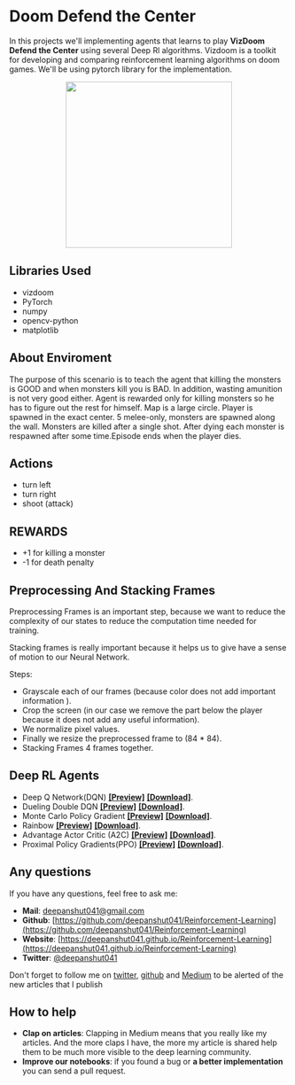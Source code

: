 # Doom Defend the Center

In this projects we'll implementing agents that learns to play **VizDoom Defend the Center** using several Deep Rl algorithms. Vizdoom is a toolkit for developing and comparing reinforcement learning algorithms on doom games. We'll be using pytorch library for the implementation.

<p align="center"><img src="./images/main.gif" height="300px"></p>

## Libraries Used

- vizdoom
- PyTorch
- numpy
- opencv-python
- matplotlib

## About Enviroment

The purpose of this scenario is to teach the agent that killing the monsters is GOOD and when monsters kill you is BAD. In addition, wasting amunition is not very good either. Agent is rewarded only for killing monsters so he has to figure out the rest for himself. Map is a large circle. Player is spawned in the exact center. 5 melee-only, monsters are spawned along the wall. Monsters are killed after a single shot. After dying each monster is respawned after some time.Episode ends when the player dies.

## Actions

- turn left
- turn right
- shoot (attack)

## REWARDS

- +1 for killing a monster
- -1 for death penalty

## Preprocessing And Stacking Frames

Preprocessing Frames is an important step, because we want to reduce the complexity of our states to reduce the computation time needed for training. 

Stacking frames is really important because it helps us to give have a sense of motion to our Neural Network.

Steps:

- Grayscale each of our frames (because color does not add important information ).
- Crop the screen (in our case we remove the part below the player because it does not add any useful information).
- We normalize pixel values.
- Finally we resize the preprocessed frame to (84 * 84).
- Stacking Frames 4 frames together.

## Deep RL Agents

- Deep Q Network(DQN) [**[Preview]**](https://github.com/deepanshut041/Reinforcement-Learning/blob/master/cgames/03_doom_defend_center/doom_defend_center_dqn.ipynb) [**[Download]**](./doom_defend_center_dqn.ipynb).
- Dueling Double DQN [**[Preview]**](https://github.com/deepanshut041/Reinforcement-Learning/blob/master/cgames/03_doom_defend_center/doom_defend_center_ddqn.ipynb) [**[Download]**](./doom_defend_center_ddqn.ipynb).
- Monte Carlo Policy Gradient [**[Preview]**](https://github.com/deepanshut041/Reinforcement-Learning/blob/master/cgames/03_doom_defend_center/doom_defend_center_pg.ipynb) [**[Download]**](./doom_defend_center_pg.ipynb).
- Rainbow [**[Preview]**](https://github.com/deepanshut041/Reinforcement-Learning/blob/master/cgames/03_doom_defend_center/doom_defend_center_rainbow.ipynb) [**[Download]**](./doom_defend_center_rainbow.ipynb).
- Advantage Actor Critic (A2C) [**[Preview]**](https://github.com/deepanshut041/Reinforcement-Learning/blob/master/cgames/03_doom_defend_center/doom_defend_center_a2c.ipynb) [**[Download]**](./doom_defend_center_a2c.ipynb).
- Proximal Policy Gradients(PPO) [**[Preview]**](https://github.com/deepanshut041/Reinforcement-Learning/blob/master/cgames/03_doom_defend_center/doom_defend_center_ppo.ipynb) [**[Download]**](./doom_defend_center_ppo.ipynb).

## Any questions

If you have any questions, feel free to ask me:

- **Mail**: <a href="mailto:deepanshut041@gmail.com">deepanshut041@gmail.com</a>  
- **Github**: [https://github.com/deepanshut041/Reinforcement-Learning](https://github.com/deepanshut041/Reinforcement-Learning) 
- **Website**: [https://deepanshut041.github.io/Reinforcement-Learning](https://deepanshut041.github.io/Reinforcement-Learning) 
- **Twitter**: <a href="https://twitter.com/deepanshut041">@deepanshut041</a> 

Don't forget to follow me on <a href="https://twitter.com/deepanshut041">twitter</a>, <a href="https://github.com/deepanshut041">github</a> and <a href="https://medium.com/@deepanshut041">Medium</a> to be alerted of the new articles that I publish

## How to help 

- **Clap on articles**: Clapping in Medium means that you really like my articles. And the more claps I have, the more my article is shared help them to be much more visible to the deep learning community.
- **Improve our notebooks**: if you found a bug or **a better implementation** you can send a pull request.